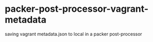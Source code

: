 # packer-post-processor-vagrant-metadata
saving vagrant metadata.json to local in a packer post-processor
